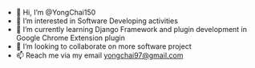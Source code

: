 - 👋 Hi, I’m @YongChai150
- 👀 I’m interested in Software Developing activities
- 🌱 I’m currently learning Django Framework and plugin development in Google Chrome Extension plugin
- 💞️ I’m looking to collaborate on more software project
- 📫 Reach me via my email yongchai97@gmail.com

<!---
YongChai150/YongChai150 is a ✨ special ✨ repository because its `README.md` (this file) appears on your GitHub profile.
You can click the Preview link to take a look at your changes.
--->
